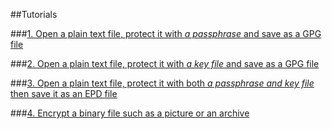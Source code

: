 <style type="text/css">
h2
{
    text-align: center;
}
</style>
##Tutorials

###[1. Open a plain text file, protect it with *a passphrase* and save as a GPG file](open_plain_text_protect_with_passphrase/passphrase_protection.htm)

###[2. Open a plain text file, protect it with *a key file* and save as a GPG file](open_plain_text_protect_with_key_file/key_file_protection.htm)

###[3. Open a plain text file, protect it with both *a passphrase and key file* then save it as an EPD file](open_plain_text_protect_with_key_and_passphrase/double_protection.htm)

###[4. Encrypt a binary file such as a picture or an archive](encrypt_binary_file/binary_file.htm)
